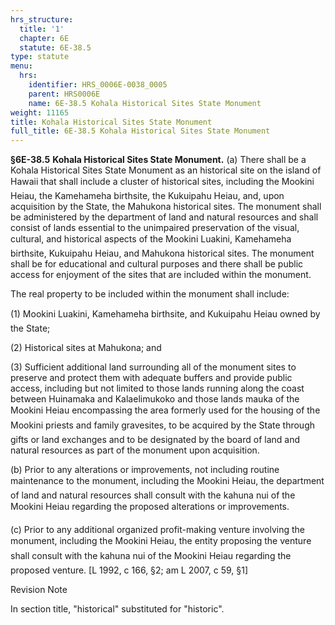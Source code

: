 ```yaml
---
hrs_structure:
  title: '1'
  chapter: 6E
  statute: 6E-38.5
type: statute
menu:
  hrs:
    identifier: HRS_0006E-0038_0005
    parent: HRS0006E
    name: 6E-38.5 Kohala Historical Sites State Monument
weight: 11165
title: Kohala Historical Sites State Monument
full_title: 6E-38.5 Kohala Historical Sites State Monument
---
```

**§6E-38.5** **Kohala Historical Sites State Monument.** (a) There shall be a Kohala Historical Sites State Monument as an historical site on the island of Hawaii that shall include a cluster of historical sites, including the Mookini Heiau, the Kamehameha birthsite, the Kukuipahu Heiau, and, upon acquisition by the State, the Mahukona historical sites. The monument shall be administered by the department of land and natural resources and shall consist of lands essential to the unimpaired preservation of the visual, cultural, and historical aspects of the Mookini Luakini, Kamehameha birthsite, Kukuipahu Heiau, and Mahukona historical sites. The monument shall be for educational and cultural purposes and there shall be public access for enjoyment of the sites that are included within the monument.

The real property to be included within the monument shall include:

(1) Mookini Luakini, Kamehameha birthsite, and Kukuipahu Heiau owned by the State;

(2) Historical sites at Mahukona; and

(3) Sufficient additional land surrounding all of the monument sites to preserve and protect them with adequate buffers and provide public access, including but not limited to those lands running along the coast between Huinamaka and Kalaelimukoko and those lands mauka of the Mookini Heiau encompassing the area formerly used for the housing of the Mookini priests and family gravesites, to be acquired by the State through gifts or land exchanges and to be designated by the board of land and natural resources as part of the monument upon acquisition.

(b) Prior to any alterations or improvements, not including routine maintenance to the monument, including the Mookini Heiau, the department of land and natural resources shall consult with the kahuna nui of the Mookini Heiau regarding the proposed alterations or improvements.

(c) Prior to any additional organized profit-making venture involving the monument, including the Mookini Heiau, the entity proposing the venture shall consult with the kahuna nui of the Mookini Heiau regarding the proposed venture. [L 1992, c 166, §2; am L 2007, c 59, §1]

Revision Note

In section title, "historical" substituted for "historic".